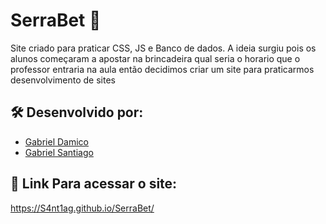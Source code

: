 # SerraBet 🎲

Site criado para praticar CSS, JS e Banco de dados.
A ideia surgiu pois os alunos começaram a apostar na brincadeira qual seria o horario que o professor entraria na aula então decidimos criar um site para praticarmos desenvolvimento de sites

## 🛠 Desenvolvido por:

<ul>
<li> <a href="https://github.com/Arawns1">Gabriel Damico</a></li>
<li> <a href="https://github.com/S4nt1ag/">Gabriel Santiago</a></li>
</ul>

## 🔗 Link Para acessar o site: 
https://S4nt1ag.github.io/SerraBet/
